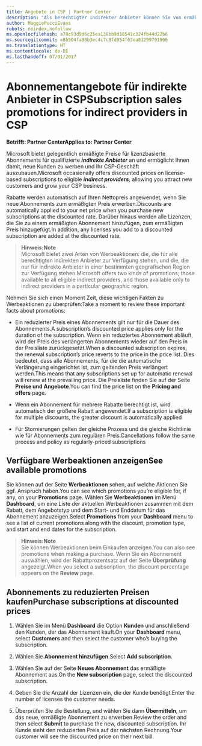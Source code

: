 ```yaml
---
title: Angebote in CSP | Partner Center
description: "Als berechtigter indirekter Anbieter können Sie von ermäßigten Abonnementangeboten profitieren und die Rabatte an Ihre Kunden weitergeben."
author: MaggiePucciEvans
robots: noindex,nofollow
ms.openlocfilehash: a78c93d9d6c25ea138bb9d18541c324fb44d22b6
ms.sourcegitcommit: e8b504fa98b3ec4c7c8fd954f63ea81299791906
ms.translationtype: HT
ms.contentlocale: de-DE
ms.lasthandoff: 07/01/2017
---
```

# <a name="subscription-sales-promotions-for-indirect-providers-in-csp"></a><span data-ttu-id="238f6-103">Abonnementangebote für indirekte Anbieter in CSP</span><span class="sxs-lookup"><span data-stu-id="238f6-103">Subscription sales promotions for indirect providers in CSP</span></span>

**<span data-ttu-id="238f6-104">Betrifft: Partner Center</span><span class="sxs-lookup"><span data-stu-id="238f6-104">Applies to: Partner Center</span></span>**

<!--[FWLink: https://go.microsoft.com/fwlink/?linkid=852469]-->

<span data-ttu-id="238f6-105">Microsoft bietet gelegentlich ermäßigte Preise für lizenzbasierte Abonnements für qualifizierte ***indirekte Anbieter*** an und ermöglicht Ihnen damit, neue Kunden zu werben und Ihr CSP-Geschäft auszubauen.</span><span class="sxs-lookup"><span data-stu-id="238f6-105">Microsoft occasionally offers discounted prices on license-based subscriptions to eligible ***indirect providers***, allowing you attract new customers and grow your CSP business.</span></span> 

<span data-ttu-id="238f6-106">Rabatte werden automatisch auf Ihren Nettopreis angewendet, wenn Sie neue Abonnements zum ermäßigten Preis erwerben.</span><span class="sxs-lookup"><span data-stu-id="238f6-106">Discounts are automatically applied to your net price when you purchase new subscriptions at the discounted rate.</span></span> <span data-ttu-id="238f6-107">Darüber hinaus werden alle Lizenzen, die Sie zu einem ermäßigten Abonnement hinzufügen, zum ermäßigten Preis hinzugefügt.</span><span class="sxs-lookup"><span data-stu-id="238f6-107">In addition, any licenses you add to a discounted subscription are added at the discounted rate.</span></span> 

>**<span data-ttu-id="238f6-108">Hinweis:</span><span class="sxs-lookup"><span data-stu-id="238f6-108">Note</span></span>**<br>
<span data-ttu-id="238f6-109">Microsoft bietet zwei Arten von Werbeaktionen: die, die für alle berechtigten indirekten Anbieter zur Verfügung stehen, und die, die nur für indirekte Anbieter in einer bestimmten geografischen Region zur Verfügung stehen.</span><span class="sxs-lookup"><span data-stu-id="238f6-109">Microsoft offers two kinds of promotions; those available to all eligible indirect providers, and those available only to indirect providers in a particular geographic region.</span></span>

<span data-ttu-id="238f6-110">Nehmen Sie sich einen Moment Zeit, diese wichtigen Fakten zu Werbeaktionen zu überprüfen:</span><span class="sxs-lookup"><span data-stu-id="238f6-110">Take a moment to review these important facts about promotions:</span></span>

-   <span data-ttu-id="238f6-111">Ein reduzierter Preis eines Abonnements gilt nur für die Dauer des Abonnements.</span><span class="sxs-lookup"><span data-stu-id="238f6-111">A subscription’s discounted price applies only for the duration of the subscription.</span></span> <span data-ttu-id="238f6-112">Wenn ein reduziertes Abonnement abläuft, wird der Preis des verlängerten Abonnements wieder auf den Preis in der Preisliste zurückgesetzt.</span><span class="sxs-lookup"><span data-stu-id="238f6-112">When a discounted subscription expires, the renewal subscription’s price reverts to the price in the price list.</span></span> <span data-ttu-id="238f6-113">Dies bedeutet, dass alle Abonnements, für die die automatische Verlängerung eingerichtet ist, zum geltenden Preis verlängert werden.</span><span class="sxs-lookup"><span data-stu-id="238f6-113">This means that any subscriptions set up for automatic renewal will renew at the prevailing price.</span></span> <span data-ttu-id="238f6-114">Die Preisliste finden Sie auf der Seite **Preise und Angebote**.</span><span class="sxs-lookup"><span data-stu-id="238f6-114">You can find the price list on the **Pricing and offers** page.</span></span> 

-   <span data-ttu-id="238f6-115">Wenn ein Abonnement für mehrere Rabatte berechtigt ist, wird automatisch der größere Rabatt angewendet.</span><span class="sxs-lookup"><span data-stu-id="238f6-115">If a subscription is eligible for multiple discounts, the greater discount is automatically applied</span></span>

-   <span data-ttu-id="238f6-116">Für Stornierungen gelten der gleiche Prozess und die gleiche Richtlinie wie für Abonnements zum regulären Preis.</span><span class="sxs-lookup"><span data-stu-id="238f6-116">Cancellations follow the same process and policy as regularly-priced subscriptions</span></span>

## <a name="see-available-promotions"></a><span data-ttu-id="238f6-117">Verfügbare Werbeaktionen anzeigen</span><span class="sxs-lookup"><span data-stu-id="238f6-117">See available promotions</span></span>

<span data-ttu-id="238f6-118">Sie können auf der Seite **Werbeaktionen** sehen, auf welche Aktionen Sie ggf. Anspruch haben.</span><span class="sxs-lookup"><span data-stu-id="238f6-118">You can see which promotions you’re eligible for, if any, on your **Promotions** page.</span></span> <span data-ttu-id="238f6-119">Wählen Sie **Werbeaktionen** im Menü **Dashboard**, um eine Liste der aktuellen Werbeaktionen zusammen mit dem Rabatt, dem Angebotstyp und dem Start- und Enddatum für das Abonnement anzuzeigen.</span><span class="sxs-lookup"><span data-stu-id="238f6-119">Select **Promotions** from your **Dashboard** menu to see a list of current promotions along with the discount, promotion type, and start and end dates for the subscription.</span></span> 

>**<span data-ttu-id="238f6-120">Hinweis:</span><span class="sxs-lookup"><span data-stu-id="238f6-120">Note</span></span>**<br>
<span data-ttu-id="238f6-121">Sie können Werbeaktionen beim Einkaufen anzeigen.</span><span class="sxs-lookup"><span data-stu-id="238f6-121">You can also see promotions when making a purchase.</span></span> <span data-ttu-id="238f6-122">Wenn Sie ein Abonnement auswählen, wird der Rabattprozentsatz auf der Seite **Überprüfung** angezeigt.</span><span class="sxs-lookup"><span data-stu-id="238f6-122">When you select a subscription, the discount percentage appears on the **Review** page.</span></span>

## <a name="purchase-subscriptions-at-discounted-prices"></a><span data-ttu-id="238f6-123">Abonnements zu reduzierten Preisen kaufen</span><span class="sxs-lookup"><span data-stu-id="238f6-123">Purchase subscriptions at discounted prices</span></span>

1. <span data-ttu-id="238f6-124">Wählen Sie im Menü **Dashboard** die Option **Kunden** und anschließend den Kunden, der das Abonnement kauft.</span><span class="sxs-lookup"><span data-stu-id="238f6-124">On your **Dashboard** menu, select **Customers** and then select the customer who’s buying the subscription.</span></span> 

2. <span data-ttu-id="238f6-125">Wählen Sie **Abonnement hinzufügen**.</span><span class="sxs-lookup"><span data-stu-id="238f6-125">Select **Add subscription**.</span></span>

3. <span data-ttu-id="238f6-126">Wählen Sie auf der Seite **Neues Abonnement** das ermäßigte Abonnement aus.</span><span class="sxs-lookup"><span data-stu-id="238f6-126">On the **New subscription** page, select the discounted subscription.</span></span>

4. <span data-ttu-id="238f6-127">Geben Sie die Anzahl der Lizenzen ein, die der Kunde benötigt.</span><span class="sxs-lookup"><span data-stu-id="238f6-127">Enter the number of licenses the customer needs.</span></span> 

5. <span data-ttu-id="238f6-128">Überprüfen Sie die Bestellung, und wählen Sie dann **Übermitteln**, um das neue, ermäßigte Abonnement zu erwerben.</span><span class="sxs-lookup"><span data-stu-id="238f6-128">Review the order and then select **Submit** to purchase the new, discounted subscription.</span></span> <span data-ttu-id="238f6-129">Ihr Kunde sieht den reduzierten Preis auf der nächsten Rechnung.</span><span class="sxs-lookup"><span data-stu-id="238f6-129">Your customer will see the discounted price on their next bill.</span></span>  



